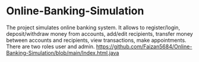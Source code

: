 # Online-Banking-Simulation
The project simulates online banking system. It allows to register/login, deposit/withdraw money from accounts, add/edit recipients, transfer money between accounts and recipients, view transactions, make appointments. There are two roles user and admin. https://github.com/Faizan5684/Online-Banking-Simulation/blob/main/Index.html.java
